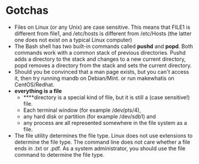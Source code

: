 # Gotchas

* Files on Linux \(or any Unix\) are case sensitive. This means that FILE1 is different from file1, and /etc/hosts is different from /etc/Hosts \(the latter one does not exist on a typical Linux computer\)
* The Bash shell has two built-in commands called **pushd** and **popd**. Both commands work with a common stack of previous directories. Pushd adds a directory to the stack and changes to a new current directory, popd removes a directory from the stack and sets the current directory. 
* Should you be convinced that a man page exists, but you can't access it, then try running mandb on Debian/Mint. or run makewhatis on CentOS/Redhat.
* **everything is a file** 
  *  ****directory is a special kind of file, but it is still a \(case sensitive!\) file. 
  * Each terminal window \(for example /dev/pts/4\), 
  * any hard disk or partition \(for example /dev/sdb1\) and 
  * any process are all represented somewhere in the file system as a file.
* The file utility determines the file type. Linux does not use extensions to determine the file type. The command line does not care whether a file ends in .txt or .pdf. As a system administrator, you should use the file command to determine the file type.



